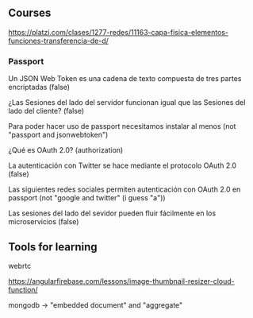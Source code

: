 ## Courses

https://platzi.com/clases/1277-redes/11163-capa-fisica-elementos-funciones-transferencia-de-d/

### Passport

Un JSON Web Token es una cadena de texto compuesta de tres partes encriptadas (false)

¿Las Sesiones del lado del servidor funcionan igual que las Sesiones del lado del cliente? (false)

Para poder hacer uso de passport necesitamos instalar al menos (not "passport and jsonwebtoken")

¿Qué es OAuth 2.0? (authorization)

La autenticación con Twitter se hace mediante el protocolo OAuth 2.0 (false)

Las siguientes redes sociales permiten autenticación con OAuth 2.0 en passport (not "google and twitter" (i guess "a"))

Las sesiones del lado del sevidor pueden fluir fácilmente en los microservicios (false)

## Tools for learning

webrtc

https://angularfirebase.com/lessons/image-thumbnail-resizer-cloud-function/

mongodb -> "embedded document" and "aggregate"
